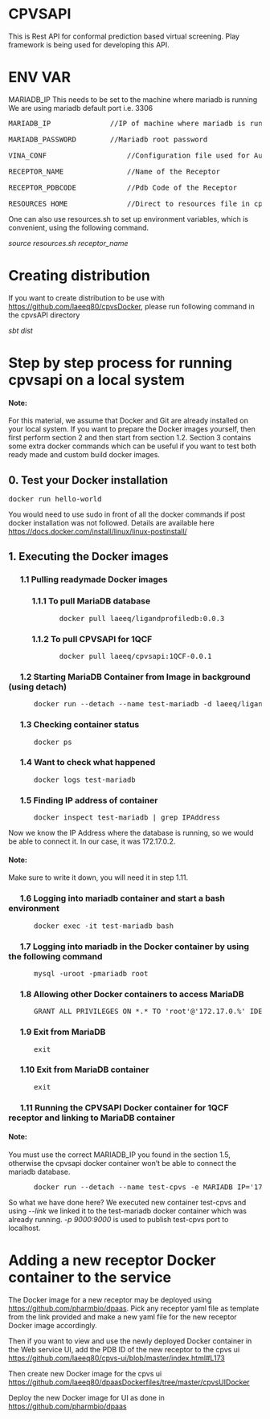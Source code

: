 # CPVSAPI


This is Rest API for conformal prediction based virtual screening. Play framework is being used for developing this API.


# ENV VAR

MARIADB_IP	This needs to be set to the machine where mariadb is running
We are using mariadb default port i.e. 3306

<pre>
MARIADB_IP     		    //IP of machine where mariadb is running. We are using mariadb default port i.e. 3306

MARIADB_PASSWORD	    //Mariadb root password	

VINA_CONF                   //Configuration file used for AutoDock Vina

RECEPTOR_NAME               //Name of the Receptor

RECEPTOR_PDBCODE            //Pdb Code of the Receptor

RESOURCES_HOME              //Direct to resources file in cpvsapi
</pre>
One can also use resources.sh to set up environment variables, which is convenient, using the following command. 

*source resources.sh receptor_name*

# Creating distribution

If you want to create distribution to be use with https://github.com/laeeq80/cpvsDocker, please run following command in the cpvsAPI directory

*sbt dist*

# Step by step process for running cpvsapi on a local system

#### Note: 
For this material, we assume that Docker and Git are already installed on your local system.  If you want to prepare the Docker images yourself, then first perform section 2 and then start from section 1.2. Section 3 contains some extra docker commands which can be useful if you want to test both ready made and custom build docker images.

##  0. Test your Docker installation

<pre>docker run hello-world</pre>

You would need to use sudo in front of all the docker commands if post docker installation was not followed. Details are available here https://docs.docker.com/install/linux/linux-postinstall/

## 1. Executing the Docker images

### &nbsp;&nbsp;&nbsp;&nbsp;&nbsp;&nbsp;1.1 Pulling readymade Docker images

### &nbsp;&nbsp;&nbsp;&nbsp;&nbsp;&nbsp;&nbsp;&nbsp;&nbsp;&nbsp;&nbsp;&nbsp;1.1.1 To pull MariaDB database

<pre>&nbsp;&nbsp;&nbsp;&nbsp;&nbsp;&nbsp;&nbsp;&nbsp;&nbsp;&nbsp;&nbsp;&nbsp;docker pull laeeq/ligandprofiledb:0.0.3</pre>

### &nbsp;&nbsp;&nbsp;&nbsp;&nbsp;&nbsp;&nbsp;&nbsp;&nbsp;&nbsp;&nbsp;&nbsp;1.1.2 To pull CPVSAPI for 1QCF

<pre>&nbsp;&nbsp;&nbsp;&nbsp;&nbsp;&nbsp;&nbsp;&nbsp;&nbsp;&nbsp;&nbsp;&nbsp;docker pull laeeq/cpvsapi:1QCF-0.0.1</pre>

### &nbsp;&nbsp;&nbsp;&nbsp;&nbsp;&nbsp;1.2 Starting MariaDB Container from Image in background (using detach)
<pre>&nbsp;&nbsp;&nbsp;&nbsp;&nbsp;&nbsp;docker run --detach --name test-mariadb -d laeeq/ligandprofiledb:0.0.3</pre>

### &nbsp;&nbsp;&nbsp;&nbsp;&nbsp;&nbsp;1.3	Checking container status
<pre>&nbsp;&nbsp;&nbsp;&nbsp;&nbsp;&nbsp;docker ps</pre>

### &nbsp;&nbsp;&nbsp;&nbsp;&nbsp;&nbsp;1.4	Want to check what happened
<pre>&nbsp;&nbsp;&nbsp;&nbsp;&nbsp;&nbsp;docker logs test-mariadb</pre>

### &nbsp;&nbsp;&nbsp;&nbsp;&nbsp;&nbsp;1.5	Finding IP address of container
<pre>&nbsp;&nbsp;&nbsp;&nbsp;&nbsp;&nbsp;docker inspect test-mariadb | grep IPAddress</pre>

Now we know the IP Address where the database is running, so we would be able to connect it. In our case, it was 172.17.0.2. 

#### Note: 
Make sure to write it down, you will need it in step 1.11.

### &nbsp;&nbsp;&nbsp;&nbsp;&nbsp;&nbsp;1.6	Logging into mariadb container and start a bash environment
<pre>&nbsp;&nbsp;&nbsp;&nbsp;&nbsp;&nbsp;docker exec -it test-mariadb bash</pre>

### &nbsp;&nbsp;&nbsp;&nbsp;&nbsp;&nbsp;1.7	Logging into mariadb in the Docker container by using the following command
<pre>&nbsp;&nbsp;&nbsp;&nbsp;&nbsp;&nbsp;mysql -uroot -pmariadb_root</pre>

### &nbsp;&nbsp;&nbsp;&nbsp;&nbsp;&nbsp;1.8	Allowing other Docker containers to access MariaDB
<pre>&nbsp;&nbsp;&nbsp;&nbsp;&nbsp;&nbsp;GRANT ALL PRIVILEGES ON *.* TO 'root'@'172.17.0.%' IDENTIFIED BY 'mariadb_root' WITH GRANT OPTION;</pre>

### &nbsp;&nbsp;&nbsp;&nbsp;&nbsp;&nbsp;1.9	Exit from MariaDB
<pre>&nbsp;&nbsp;&nbsp;&nbsp;&nbsp;&nbsp;exit</pre>

### &nbsp;&nbsp;&nbsp;&nbsp;&nbsp;&nbsp;1.10	Exit from MariaDB container
<pre>&nbsp;&nbsp;&nbsp;&nbsp;&nbsp;&nbsp;exit</pre>

### &nbsp;&nbsp;&nbsp;&nbsp;&nbsp;&nbsp;1.11 	Running the CPVSAPI Docker container for 1QCF receptor and linking to MariaDB container

#### Note:
You must use the correct MARIADB_IP you found in the section 1.5, otherwise the cpvsapi docker container won’t be able to connect the mariadb database.

<pre>&nbsp;&nbsp;&nbsp;&nbsp;&nbsp;&nbsp;docker run --detach --name test-cpvs -e MARIADB_IP='172.17.0.2' -e MARIADB_PASSWORD='mariadb_root' -e RECEPTOR_NAME='HCK Tyrosine kinase' -e RECEPTOR_PDBCODE='1QCF' --link test-mariadb:mariadb -p 9000:9000 laeeq/cpvsapi:1QCF-0.0.1</pre>

So what we have done here? We executed new container test-cpvs and using *--link</pre>*  we linked it to the test-mariadb docker container which was already running. *-p 9000:9000</pre>* is used to publish test-cpvs port to localhost.

# Adding a new receptor Docker container to the service

The Docker image for a new receptor may be deployed using https://github.com/pharmbio/dpaas. Pick any receptor yaml file as template from the link provided and make a new yaml file for the new receptor Docker image accordingly.  

Then if you want to view and use the newly deployed Docker container in the Web service UI, add the PDB ID of the new receptor to the cpvs ui https://github.com/laeeq80/cpvs-ui/blob/master/index.html#L173

Then create new Docker image for the cpvs ui https://github.com/laeeq80/dpaasDockerfiles/tree/master/cpvsUIDocker

Deploy the new Docker image for UI as done in https://github.com/pharmbio/dpaas
